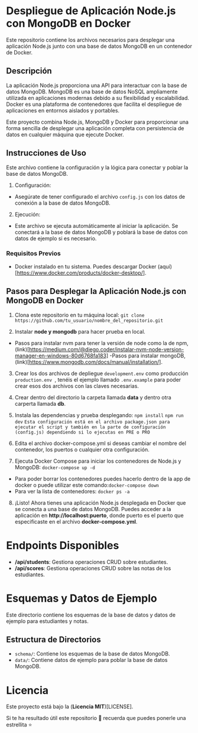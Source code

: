 # Despliegue de Aplicación Node.js con MongoDB en Docker

Este repositorio contiene los archivos necesarios para desplegar una aplicación Node.js junto con una base de datos MongoDB en un contenedor de Docker.

## Descripción

La aplicación Node.js proporciona una API para interactuar con la base de datos MongoDB. MongoDB es una base de datos NoSQL ampliamente utilizada en aplicaciones modernas debido a su flexibilidad y escalabilidad. Docker es una plataforma de contenedores que facilita el despliegue de aplicaciones en entornos aislados y portables.

Este proyecto combina Node.js, MongoDB y Docker para proporcionar una forma sencilla de desplegar una aplicación completa con persistencia de datos en cualquier máquina que ejecute Docker.

## Instrucciones de Uso

Este archivo contiene la configuración y la lógica para conectar y poblar la base de datos MongoDB.

1. Configuración:

 - Asegúrate de tener configurado el archivo `config.js` con los datos de conexión a la base de datos MongoDB.

2. Ejecución:

 - Este archivo se ejecuta automáticamente al iniciar la aplicación. Se conectará a la base de datos MongoDB y poblará la base de datos con datos de ejemplo si es necesario.


### Requisitos Previos

- Docker instalado en tu sistema. Puedes descargar Docker (aquí)[https://www.docker.com/products/docker-desktop/].

## Pasos para Desplegar la Aplicación Node.js con MongoDB en Docker

1. Clona este repositorio en tu máquina local:
```git clone https://github.com/tu_usuario/nombre_del_repositorio.git```

2. Instalar **node y mongodb** para hacer prueba en local.
 
 - Pasos para instalar nvm para tener la versión de node como la de npm, (link)[https://medium.com/@diego.coder/instalar-nvm-node-version-manager-en-windows-80d6768fa183]
 -Pasos para instalar mongoDB, (link)[https://www.mongodb.com/docs/manual/installation/].

3. Crear los dos archivos de depliegue ``` development.env ``` como producción ```production.env ```, tenéis el ejemplo llamado ```.env.example``` para poder crear esos dos archivos con las claves necesarias.

4. Crear dentro del directorio la carpeta llamada **data** y dentro otra carperta llamada **db**.

5. Instala las dependencias y prueba desplegando:
``` npm install ```
``` npm run dev ``` ` Esta configuración está en el archivo package.json para ejecutar el script y también en la parte de configuración (config.js) dependiendo si lo ejecutas en PRE o PRO `

6. Edita el archivo docker-compose.yml si deseas cambiar el nombre del contenedor, los puertos o cualquier otra configuración.

7. Ejecuta Docker Compose para iniciar los contenedores de Node.js y MongoDB:
``` docker-compose up -d ```
 
 - Para poder borrar los contenedores puedes hacerlo dentro de la app de docker o puede utilizar este comando:``` docker-compose down ```
 - Para ver la lista de contenedores: ```docker ps -a```

8. ¡Listo! Ahora tienes una aplicación Node.js desplegada en Docker que se conecta a una base de datos MongoDB. Puedes acceder a la aplicación en **http://localhost:puerto**, donde puerto es el puerto que especificaste en el archivo **docker-compose.yml**.

# Endpoints Disponibles

- **/api/students**: Gestiona operaciones CRUD sobre estudiantes.
- **/api/scores**: Gestiona operaciones CRUD sobre las notas de los estudiantes.

# Esquemas y Datos de Ejemplo

Este directorio contiene los esquemas de la base de datos y datos de ejemplo para estudiantes y notas.

## Estructura de Directorios

- `schema/`: Contiene los esquemas de la base de datos MongoDB.
- `data/`: Contiene datos de ejemplo para poblar la base de datos MongoDB.

# Licencia
Este proyecto está bajo la (**Licencia MIT**)[LICENSE].

Si te ha resultado útil este repositorio :wrench: recuerda que puedes ponerle una estrellita :star:
